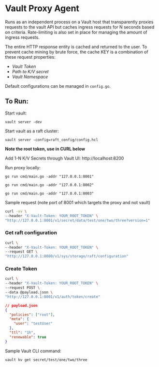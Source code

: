 # Vault Proxy Agent

Runs as an independent process on a Vault host that transparently proxies requests to the vault API but 
caches ingress requests for N seconds based on criteria. Rate-limiting is also set in place for managing the amount of ingress requests.

The entire HTTP response entity is cached and returned to the user. To prevent cache mining by brute force, the
cache KEY is a combination of these request properties:

- *Vault Token*
- *Path to K/V secret*
- *Vault Namespace*

Default configurations can be managed in `config.go`. 

## To Run:

Start vault:

`vault server -dev`

Start vault as a raft cluster:

`vault server -config=raft_config/config.hcl`

**Note the root token, use in CURL below**

Add 1-N K/V Secrets through Vault UI: http://localhost:8200

Run proxy locally:

`go run cmd/main.go -addr "127.0.0.1:8001"`

`go run cmd/main.go -addr "127.0.0.1:8002"`

`go run cmd/main.go -addr "127.0.0.1:8003"`

Sample request (note port of 8001 which targets the proxy and not vault)

```bash
curl -vv \
--header "X-Vault-Token: YOUR_ROOT_TOKEN" \
"http://127.0.0.1:8001/v1/secret/data/test/one/two/three?version=1"
```

### Get raft configuration
```bash
curl \
--header "X-Vault-Token: YOUR_ROOT_TOKEN" \
--request GET \
"http://127.0.0.1:8080/v1/sys/storage/raft/configuration"
```

### Create Token
```bash
curl \
--header "X-Vault-Token: YOUR_ROOT_TOKEN" \
--request POST \
--data @payload.json \
"http://127.0.0.1:8001/v1/auth/token/create"
```

```json
// payload.json
{
  "policies": ["root"],
  "meta": {
    "user": "testUser"
  },
  "ttl": "1h",
  "renewable": true
}
```

Sample Vault CLI command:

`vault kv get secret/test/one/two/three`
